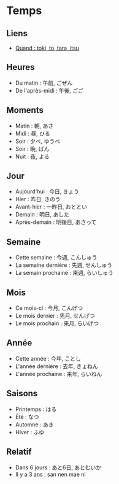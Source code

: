 # Temps

## Liens

- [Quand : toki, to, tara, itsu](https://guidedujaponais.fr/expressions/quand-en-japonais-toki-to-tara-itsu-en-japonais/)

## Heures

- Du matin : 午前, ごぜん
- De l'après-midi : 午後, ごご

## Moments

- Matin : 朝, あさ
- Midi : 昼, ひる
- Soir : 夕べ, ゆうべ
- Soir : 晩, ばん
- Nuit : 夜, よる

## Jour

- Aujourd'hui : 今日, きょう
- Hier : 昨日, きのう
- Avant-hier : 一昨日, おととい
- Demain : 明日, あした
- Après-demain : 明後日, あさって

## Semaine

- Cette semaine : 今週, こんしゅう
- La semaine dernière : 先週, せんしゅう
- La semain prochaine : 来週, らいしゅう

## Mois

- Ce mois-ci : 今月, こんげつ
- Le mois dernier : 先月, せんげつ
- Le mois prochain : 来月, らいげつ

## Année

- Cette année : 今年, ことし
- L'année dernière : 去年, きょねん
- L'année prochaine : 来年, らいねん

## Saisons

- Printemps : はる
- Été : なつ
- Automne : あき
- Hiver : ふゆ

## Relatif

- Dans 6 jours : あと6日, あとむいか
- Il y a 3 ans : san nen mae ni
